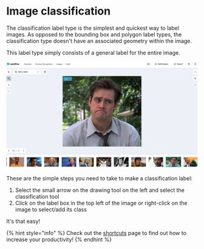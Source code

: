 # Image classification

The classification label type is the simplest and quickest way to label images. As opposed to the bounding box and polygon label types, the classification type doesn't have an associated geometry within the image.   
  
This label type simply consists of a general label for the entire image. 

![](../.gitbook/assets/classification.jpeg)

These are the simple steps you need to take to make a classification label:

1. Select the small arrow on the drawing tool on the left and select the classification tool
2. Click on the label box in the top left of the image or right-click on the image to select/add its class

It's that easy! 

{% hint style="info" %}
Check out the [shortcuts](https://app.gitbook.com/@labelflow/s/labelflow/~/drafts/-MlAX79SpjAP8ghFZFqm/labelling-interface/shortcuts) page to find out how to increase your productivity! 
{% endhint %}



